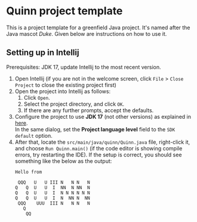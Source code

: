 # Quinn project template

This is a project template for a greenfield Java project. It's named after the Java mascot _Duke_. Given below are instructions on how to use it.

## Setting up in Intellij

Prerequisites: JDK 17, update Intellij to the most recent version.

1. Open Intellij (if you are not in the welcome screen, click `File` > `Close Project` to close the existing project first)
1. Open the project into Intellij as follows:
   1. Click `Open`.
   1. Select the project directory, and click `OK`.
   1. If there are any further prompts, accept the defaults.
1. Configure the project to use **JDK 17** (not other versions) as explained in [here](https://www.jetbrains.com/help/idea/sdk.html#set-up-jdk).<br>
   In the same dialog, set the **Project language level** field to the `SDK default` option.
3. After that, locate the `src/main/java/quinn/Quinn.java` file, right-click it, and choose `Run Quinn.main()` (if the code editor is showing compile errors, try restarting the IDE). If the setup is correct, you should see something like the below as the output:
   ```
   Hello from
   
    QQQ   U   U III N   N N   N
   Q   Q  U   U  I  NN  N NN  N
   Q   Q  U   U  I  N N N N N N
   Q   Q  U   U  I  N  NN N  NN
    QQQ    UUU  III N   N N   N
      Q                        
       QQ
   ```
